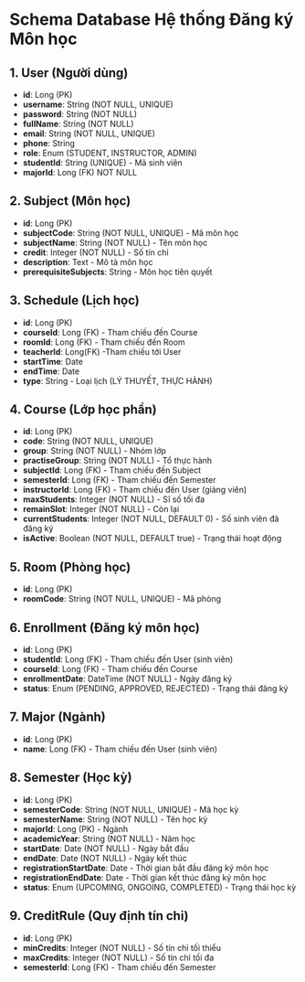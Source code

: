 # Schema Database Hệ thống Đăng ký Môn học

## 1. User (Người dùng)
- **id**: Long (PK)
- **username**: String (NOT NULL, UNIQUE)
- **password**: String (NOT NULL)
- **fullName**: String (NOT NULL)
- **email**: String (NOT NULL, UNIQUE)
- **phone**: String
- **role**: Enum (STUDENT, INSTRUCTOR, ADMIN)
- **studentId**: String (UNIQUE) - Mã sinh viên
- **majorId**: Long (FK) NOT NULL

## 2. Subject (Môn học)
- **id**: Long (PK)
- **subjectCode**: String (NOT NULL, UNIQUE) - Mã môn học
- **subjectName**: String (NOT NULL) - Tên môn học
- **credit**: Integer (NOT NULL) - Số tín chỉ
- **description**: Text - Mô tả môn học
- **prerequisiteSubjects**: String - Môn học tiên quyết

## 3. Schedule (Lịch học)
- **id**: Long (PK)
- **courseId**: Long (FK) - Tham chiếu đến Course
- **roomId**: Long (FK) - Tham chiếu đến Room
- **teacherId**: Long(FK) -Tham chiếu tới User
- **startTime**: Date
- **endTime**: Date
- **type**: String - Loại lịch (LÝ THUYẾT, THỰC HÀNH)

## 4. Course (Lớp học phần)
- **id**: Long (PK)
- **code**: String (NOT NULL, UNIQUE)
- **group**: String (NOT NULL) - Nhóm lớp
- **practiseGroup**: String (NOT NULL) - Tổ thực hành
- **subjectId**: Long (FK) - Tham chiếu đến Subject
- **semesterId**: Long (FK) - Tham chiếu đến Semester
- **instructorId**: Long (FK) - Tham chiếu đến User (giảng viên)
- **maxStudents**: Integer (NOT NULL) - Sĩ số tối đa
- **remainSlot**: Integer (NOT NULL) - Còn lại
- **currentStudents**: Integer (NOT NULL, DEFAULT 0) - Số sinh viên đã đăng ký
- **isActive**: Boolean (NOT NULL, DEFAULT true) - Trạng thái hoạt động

## 5. Room (Phòng học)
- **id**: Long (PK)
- **roomCode**: String (NOT NULL, UNIQUE) - Mã phòng

## 6. Enrollment (Đăng ký môn học)
- **id**: Long (PK)
- **studentId**: Long (FK) - Tham chiếu đến User (sinh viên)
- **courseId**: Long (FK) - Tham chiếu đến Course
- **enrollmentDate**: DateTime (NOT NULL) - Ngày đăng ký
- **status**: Enum (PENDING, APPROVED, REJECTED) - Trạng thái đăng ký

## 7. Major (Ngành)
- **id**: Long (PK)
- **name**: Long (FK) - Tham chiếu đến User (sinh viên)

## 8. Semester (Học kỳ)
- **id**: Long (PK)
- **semesterCode**: String (NOT NULL, UNIQUE) - Mã học kỳ
- **semesterName**: String (NOT NULL) - Tên học kỳ
- **majorId**: Long (PK) - Ngành
- **academicYear**: String (NOT NULL) - Năm học
- **startDate**: Date (NOT NULL) - Ngày bắt đầu
- **endDate**: Date (NOT NULL) - Ngày kết thúc
- **registrationStartDate**: Date - Thời gian bắt đầu đăng ký môn học
- **registrationEndDate**: Date - Thời gian kết thúc đăng ký môn học
- **status**: Enum (UPCOMING, ONGOING, COMPLETED) - Trạng thái học kỳ

## 9. CreditRule (Quy định tín chỉ)
- **id**: Long (PK)
- **minCredits**: Integer (NOT NULL) - Số tín chỉ tối thiểu
- **maxCredits**: Integer (NOT NULL) - Số tín chỉ tối đa
- **semesterId**: Long (FK) - Tham chiếu đến Semester

